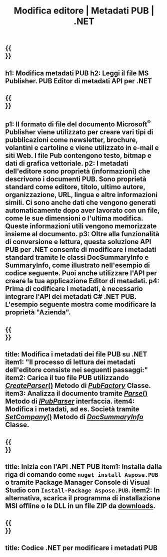 ﻿---
translation: true
template: /_templates/metadata-net.md
title: Modifica editore | Metadati PUB | .NET
description: Leggi i metadati dell'editore utilizzando la soluzione API C# .NET PUB. L'API .NET nativa ti dà accesso alle proprietà SummaryInfo e DocSummaryInfo.
url: /net/metadata/pub/
metakeywords: modifica pub metadata net, pub file metadata C#, editor metadata editor .net, leggi pub file metadata C#, leggi pub metadata .net
family: pub
platformtag: net
feature: metadata
aliases: /net/metadati/
---

{{<section banner>}}
---
h1: Modifica metadati PUB
h2: Leggi il file MS Publisher. PUB Editor di metadati API per .NET
---

{{<section overview>}}
---
p1: Il formato di file del documento Microsoft<sup>®</sup> Publisher viene utilizzato per creare vari tipi di pubblicazioni come newsletter, brochure, volantini e cartoline e viene utilizzato in e-mail e siti Web. I file Pub contengono testo, bitmap e dati di grafica vettoriale.
p2: I metadati dell'editore sono proprietà (informazioni) che descrivono i documenti PUB. Sono proprietà standard come editore, titolo, ultimo autore, organizzazione, URL, lingua e altre informazioni simili. Ci sono anche dati che vengono generati automaticamente dopo aver lavorato con un file, come le sue dimensioni o l'ultima modifica. Queste informazioni utili vengono memorizzate insieme al documento.
p3: Oltre alla funzionalità di conversione e lettura, questa soluzione API PUB per .NET consente di modificare i metadati standard tramite le classi DocSummaryInfo e SummaryInfo, come illustrato nell'esempio di codice seguente. Puoi anche utilizzare l'API per creare la tua applicazione Editor di metadati.
p4: Prima di codificare i metadati, è necessario integrare l'API dei metadati C# .NET PUB. L'esempio seguente mostra come modificare la proprietà "Azienda".
---

{{<section feature1>}}
---
title: Modifica i metadati dei file PUB su .NET
item1: "Il processo di lettura dei metadati dell'editore consiste nei seguenti passaggi:"
item2: Carica il tuo file PUB utilizzando [*CreateParser*()](https://reference.aspose.com/pub/net/aspose.pub/pubfactory/methods/createparser/index) Metodo di [*PubFactory*](https://reference.aspose.com/pub/net/aspose.pub/pubfactory) Classe.
item3: Analizza il documento tramite [*Parse*()](https://reference.aspose.com/pub/net/aspose.pub/ipubparser/methods/parse) Metodo di [*IPubParser*](https://reference.aspose.com/pub/net/aspose.pub/ipubparser) interfaccia.
item4: Modifica i metadati, ad es. Società tramite [*SetCompany*()](https://reference.aspose.com/pub/net/aspose.pub/docsummaryinfo/methods/setcompany) Metodo di [*DocSummaryInfo*](https://reference.aspose.com/pub/net/aspose.pub/docsummaryinfo) Classe.
---

{{<section feature2>}}
---
title: Inizia con l'API .NET PUB
item1: Installa dalla riga di comando come ```nuget install Aspose.PUB``` o tramite Package Manager Console di Visual Studio con ```Install-Package Aspose.PUB```.
item2: In alternativa, scarica il programma di installazione MSI offline o le DLL in un file ZIP da [downloads](https://releases.aspose.com/pub/net).
---

{{<section codeexample>}}
---
title: Codice .NET per modificare i metadati PUB
---
